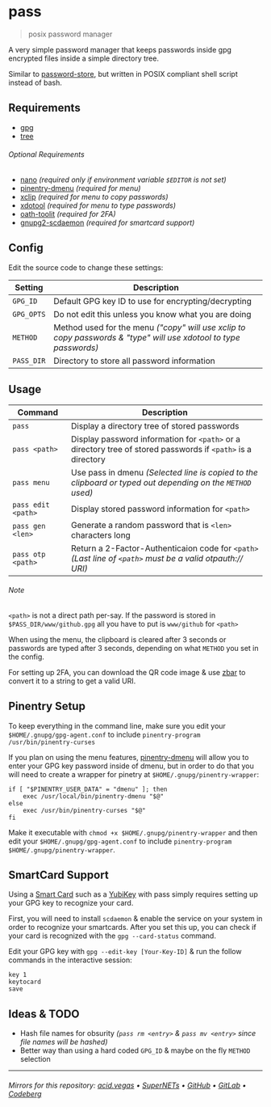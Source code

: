 # pass
> posix password manager

A very simple password manager that keeps passwords inside gpg encrypted files inside a simple directory tree.

Similar to [password-store](https://git.zx2c4.com/password-store/about/), but written in POSIX compliant shell script instead of bash.

## Requirements
- [gpg](https://gnupg.org/)
- [tree](https://oldmanprogrammer.net/source.php?dir=projects/tree)

###### Optional Requirements
- [nano](https://www.nano-editor.org/)                      *(required only if environment variable `$EDITOR` is not set)*
- [pinentry-dmenu](https://github.com/ritze/pinentry-dmenu) *(required for menu)*
- [xclip](https://github.com/astrand/xclip)                 *(required for menu to copy passwords)*
- [xdotool](https://github.com/jordansissel/xdotool)        *(required for menu to type passwords)*
- [oath-toolit](https://www.nongnu.org/oath-toolkit/)       *(required for 2FA)*
- [gnupg2-scdaemon](https://linux.die.net/man/1/scdaemon)   *(required for smartcard support)*

## Config
Edit the source code to change these settings:

| Setting    | Description                                                                                                      |
| ---------- | ---------------------------------------------------------------------------------------------------------------- |
| `GPG_ID`   | Default GPG key ID to use for encrypting/decrypting                                                              |
| `GPG_OPTS` | Do not edit this unless you know what you are doing                                                              |
| `METHOD`   | Method used for the menu *("copy" will use xclip to copy passwords & "type" will use xdotool to type passwords)* |
| `PASS_DIR` | Directory to store all password information                                                                      |

## Usage
| Command            | Description                                                                                                  |
| ------------------ | ------------------------------------------------------------------------------------------------------------ |
| `pass`             | Display a directory tree of stored passwords                                                                 |
| `pass <path>`      | Display password information for `<path>` or a directory tree of stored passwords if `<path>` is a directory |
| `pass menu`        | Use pass in dmenu *(Selected line is copied to the clipboard or typed out depending on the `METHOD` used)*   |
| `pass edit <path>` | Display stored password information for `<path>`                                                             |
| `pass gen <len>`   | Generate a random password that is `<len>` characters long                                                   |
| `pass otp <path>`  | Return a 2-Factor-Authenticaion code for `<path>` *(Last line of `<path>` must be a valid otpauth:// URI)*   |

###### Note
`<path>` is not a direct path per-say. If the password is stored in `$PASS_DIR/www/github.gpg` all you have to put is `www/github` for `<path>`

When using the menu, the clipboard is cleared after 3 seconds or passwords are typed after 3 seconds, depending on what `METHOD` you set in the config.

For setting up 2FA, you can download the QR code image & use [zbar](https://github.com/mchehab/zbar) to convert it to a string to get a valid URI.

## Pinentry Setup
To keep everything in the command line, make sure you edit your `$HOME/.gnupg/gpg-agent.conf` to include `pinentry-program /usr/bin/pinentry-curses`

If you plan on using the menu features, [pinentry-dmenu](https://github.com/ritze/pinentry-dmenu) will allow you to enter your GPG key password inside of dmenu, but in order to do that you will need to create a wrapper for pinetry at `$HOME/.gnupg/pinentry-wrapper`:
```
if [ "$PINENTRY_USER_DATA" = "dmenu" ]; then
    exec /usr/local/bin/pinentry-dmenu "$@"
else
    exec /usr/bin/pinentry-curses "$@"
fi
```
Make it executable with `chmod +x $HOME/.gnupg/pinentry-wrapper` and then edit your `$HOME/.gnupg/gpg-agent.conf` to include `pinentry-program $HOME/.gnupg/pinentry-wrapper`.

## SmartCard Support
Using a [Smart Card](https://en.wikipedia.org/wiki/Smart_card) such as a [YubiKey](https://www.yubico.com/) with pass simply requires setting up your GPG key to recognize your card.

First, you will need to install `scdaemon` & enable the service on your system in order to recognize your smartcards. After you set this up, you can check if your card is recognized with the `gpg --card-status` command.

Edit your GPG key with `gpg --edit-key [Your-Key-ID]` & run the follow commands in the interactive session:
```
key 1
keytocard
save
```

## Ideas & TODO
- Hash file names for obsurity *(`pass rm <entry>` & `pass mv <entry>` since file names will be hashed)*
- Better way than using a hard coded `GPG_ID` & maybe on the fly `METHOD` selection

___

###### Mirrors for this repository: [acid.vegas](https://git.acid.vegas/pass) • [SuperNETs](https://git.supernets.org/acidvegas/pass) • [GitHub](https://github.com/acidvegas/pass) • [GitLab](https://gitlab.com/acidvegas/pass) • [Codeberg](https://codeberg.org/acidvegas/pass)
